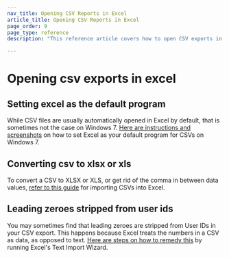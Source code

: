 ```yaml
---
nav_title: Opening CSV Reports in Excel
article_title: Opening CSV Reports in Excel 
page_order: 9
page_type: reference
description: "This reference article covers how to open CSV exports in Excel."

---
```


# Opening csv exports in excel

## Setting excel as the default program

While CSV files are usually automatically opened in Excel by default, that is sometimes not the case on Windows 7. [Here are instructions and screenshots][20] on how to set Excel as your default program for CSVs on Windows 7.

## Converting csv to xlsx or xls

To convert a CSV to XLSX or XLS, or get rid of the comma in between data values, [refer to this guide][19] for importing CSVs into Excel.

## Leading zeroes stripped from user ids

You may sometimes find that leading zeroes are stripped from User IDs in your CSV export. This happens because Excel treats the numbers in a CSV as data, as opposed to text. [Here are steps on how to remedy this][22] by running Excel's Text Import Wizard.


[19]: https://www.ablebits.com/office-addins-blog/2014/05/01/convert-csv-excel/#import-csv-wizard
[20]: http://www.solveyourtech.com/how-to-open-csv-files-with-excel-by-default/
[22]: https://www.ablebits.com/office-addins-blog/2014/05/01/convert-csv-excel/#csv-leading-zero
